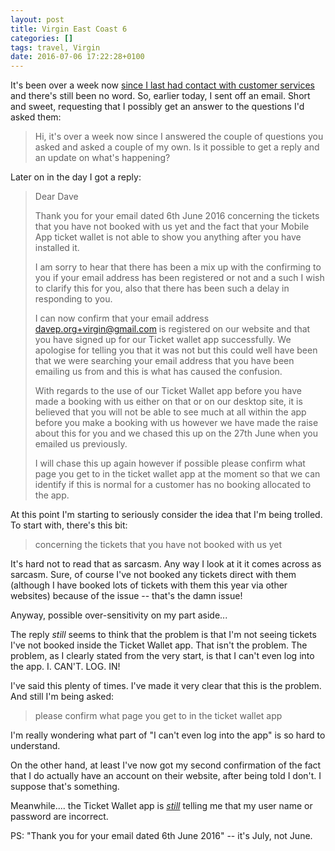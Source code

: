 ```yaml
---
layout: post
title: Virgin East Coast 6
categories: []
tags: travel, Virgin
date: 2016-07-06 17:22:28+0100
---
```


It's been over a week now
[since I last had contact with customer services](/2016/06/28/virgin_east_coast_5.html)
and there's still been no word. So, earlier today, I sent off an email.
Short and sweet, requesting that I possibly get an answer to the questions
I'd asked them:

> Hi, it's over a week now since I answered the couple of questions you
> asked and asked a couple of my own. Is it possible to get a reply and an
> update on what's happening?

Later on in the day I got a reply:

> Dear Dave
>
> Thank you for your email dated 6th June 2016 concerning the tickets that
> you have not booked with us yet and the fact that your Mobile App ticket
> wallet is not able to show you anything after you have installed it.
>
> I am sorry to hear that there has been a mix up with the confirming to you
> if your email address has been registered or not and a such I wish to
> clarify this for you, also that there has been such a delay in responding
> to you.
>
> I can now confirm that your email address davep.org+virgin@gmail.com is
> registered on our website and that you have signed up for our Ticket
> wallet app successfully. We apologise for telling you that it was not but
> this could well have been that we were searching your email address that
> you have been emailing us from and this is what has caused the confusion.
>
> With regards to the use of our Ticket Wallet app before you have made a
> booking with us either on that or on our desktop site, it is believed that
> you will not be able to see much at all within the app before you make a
> booking with us however we have made the raise about this for you and we
> chased this up on the 27th June when you emailed us previously.
>
> I will chase this up again however if possible please confirm what page
> you get to in the ticket wallet app at the moment so that we can identify
> if this is normal for a customer has no booking allocated to the app.

At this point I'm starting to seriously consider the idea that I'm being
trolled. To start with, there's this bit:

> concerning the tickets that you have not booked with us yet

It's hard not to read that as sarcasm. Any way I look at it it comes across
as sarcasm. Sure, of course I've not booked any tickets direct with them
(although I have booked lots of tickets with them this year via other
websites) because of the issue -- that's the damn issue!

Anyway, possible over-sensitivity on my part aside...

The reply *still* seems to think that the problem is that I'm not seeing
tickets I've not booked inside the Ticket Wallet app. That isn't the
problem. The problem, as I clearly stated from the very start, is that I
can't even log into the app. I. CAN'T. LOG. IN!

I've said this plenty of times. I've made it very clear that this is the
problem. And still I'm being asked:

> please confirm what page you get to in the ticket wallet app

I'm really wondering what part of "I can't even log into the app" is so hard
to understand.

On the other hand, at least I've now got my second confirmation of the fact
that I do actually have an account on their website, after being told I
don't. I suppose that's something.

Meanwhile.... the Ticket Wallet app is
[*still*](/2016/06/17/virgin_east_coast.html) telling me that my user name
or password are incorrect.

PS: "Thank you for your email dated 6th June 2016" -- it's July, not June.

[//]: # (2016-07-06-virgin_east_coast_6.md ends here)
